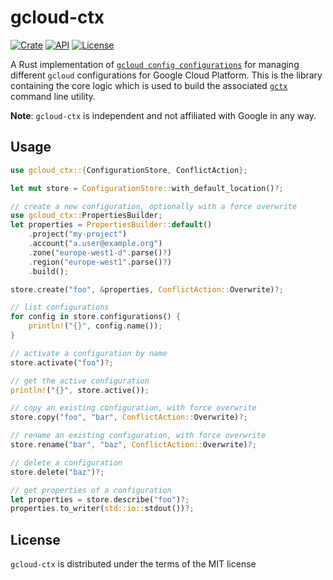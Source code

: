 # gcloud-ctx

[![Crate](https://img.shields.io/crates/v/gcloud-ctx.svg)](https://crates.io/crates/gcloud-ctx)
[![API](https://docs.rs/gcloud-ctx/badge.svg)](https://docs.rs/gcloud-ctx)
[![License](https://img.shields.io/github/license/adamrodger/gcloud-ctx)](https://github.com/adamrodger/gcloud-ctx)

<!-- cargo-sync-readme start -->

A Rust implementation of [`gcloud config configurations`](https://cloud.google.com/sdk/gcloud/reference/config/configurations)
for managing different `gcloud` configurations for Google Cloud Platform. This is the library containing the core logic
which is used to build the associated [`gctx`](https://github.com/adamrodger/gctx) command line utility.

**Note**: `gcloud-ctx` is independent and not affiliated with Google in any way.

## Usage

```rust
use gcloud_ctx::{ConfigurationStore, ConflictAction};

let mut store = ConfigurationStore::with_default_location()?;

// create a new configuration, optionally with a force overwrite
use gcloud_ctx::PropertiesBuilder;
let properties = PropertiesBuilder::default()
    .project("my-project")
    .account("a.user@example.org")
    .zone("europe-west1-d".parse()?)
    .region("europe-west1".parse()?)
    .build();

store.create("foo", &properties, ConflictAction::Overwrite)?;

// list configurations
for config in store.configurations() {
    println!("{}", config.name());
}

// activate a configuration by name
store.activate("foo")?;

// get the active configuration
println!("{}", store.active());

// copy an existing configuration, with force overwrite
store.copy("foo", "bar", ConflictAction::Overwrite)?;

// rename an existing configuration, with force overwrite
store.rename("bar", "baz", ConflictAction::Overwrite)?;

// delete a configuration
store.delete("baz")?;

// get properties of a configuration
let properties = store.describe("foo")?;
properties.to_writer(std::io::stdout())?;
```

<!-- cargo-sync-readme end -->

## License

`gcloud-ctx` is distributed under the terms of the MIT license

